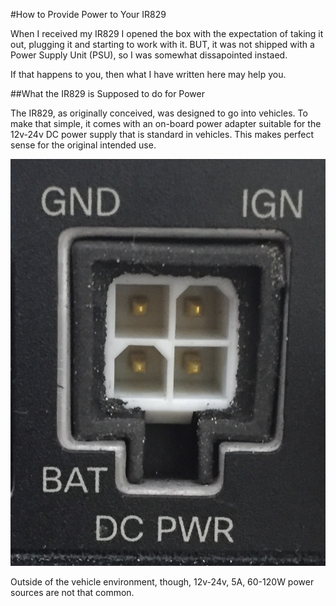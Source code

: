 #How to Provide Power to Your IR829

When I received my IR829 I opened the box with the expectation of
taking it out, plugging it and starting to work with it. BUT, it was
not shipped with a Power Supply Unit (PSU), so I was somewhat
dissapointed instaed.

If that happens to you, then what I have written here may help you.

##What the IR829 is Supposed to do for Power

The IR829, as originally conceived, was designed to go into
vehicles. To make that simple, it comes with an on-board power adapter
suitable for the 12v-24v DC power supply that is standard in
vehicles. This makes perfect sense for the original intended use.

![Molex DC power port - Front Panel IR829](images/molex_dc_in_front_panel.png)


Outside of the vehicle environment, though, 12v-24v, 5A, 60-120W power
sources are not that common.

